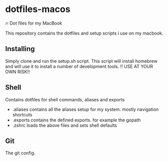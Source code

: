 # dotfiles-macos
:fire: Dot files for my MacBook

This repository contains the dotfiles and setup scripts i use on my macbook.

## Installing
Simply clone and run the setup.sh script.
This script will install homebrew and will use it to install a number of development tools.
!! USE AT YOUR OWN RISK!!

## Shell
Contains dotfiles for shell commands, aliases and exports

- .aliases contains all the aliases setup for my system. mostly navigation shortcuts
- .exports contains the defined exports. for example the gopath
- .zshrc loads the above files and sets shell defaults

## Git
The git config.
